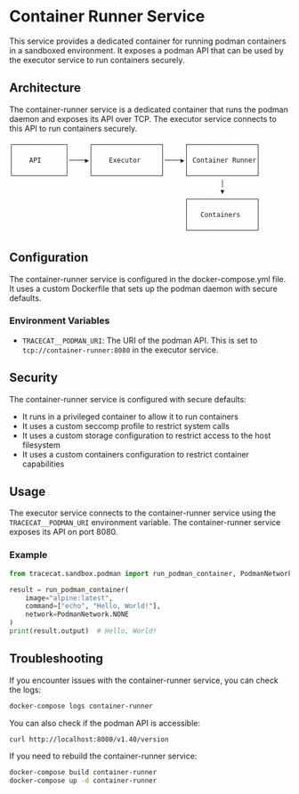 # Container Runner Service

This service provides a dedicated container for running podman containers in a sandboxed environment. It exposes a podman API that can be used by the executor service to run containers securely.

## Architecture

The container-runner service is a dedicated container that runs the podman daemon and exposes its API over TCP. The executor service connects to this API to run containers securely.

```
┌─────────────┐     ┌─────────────────┐     ┌─────────────────┐
│             │     │                 │     │                 │
│    API      │────▶│    Executor     │────▶│ Container Runner│
│             │     │                 │     │                 │
└─────────────┘     └─────────────────┘     └─────────────────┘
                                                     │
                                                     ▼
                                            ┌─────────────────┐
                                            │                 │
                                            │   Containers    │
                                            │                 │
                                            └─────────────────┘
```

## Configuration

The container-runner service is configured in the docker-compose.yml file. It uses a custom Dockerfile that sets up the podman daemon with secure defaults.

### Environment Variables

- `TRACECAT__PODMAN_URI`: The URI of the podman API. This is set to `tcp://container-runner:8080` in the executor service.

## Security

The container-runner service is configured with secure defaults:

- It runs in a privileged container to allow it to run containers
- It uses a custom seccomp profile to restrict system calls
- It uses a custom storage configuration to restrict access to the host filesystem
- It uses a custom containers configuration to restrict container capabilities

## Usage

The executor service connects to the container-runner service using the `TRACECAT__PODMAN_URI` environment variable. The container-runner service exposes its API on port 8080.

### Example

```python
from tracecat.sandbox.podman import run_podman_container, PodmanNetwork

result = run_podman_container(
    image="alpine:latest",
    command=["echo", "Hello, World!"],
    network=PodmanNetwork.NONE
)
print(result.output)  # Hello, World!
```

## Troubleshooting

If you encounter issues with the container-runner service, you can check the logs:

```bash
docker-compose logs container-runner
```

You can also check if the podman API is accessible:

```bash
curl http://localhost:8080/v1.40/version
```

If you need to rebuild the container-runner service:

```bash
docker-compose build container-runner
docker-compose up -d container-runner
```
